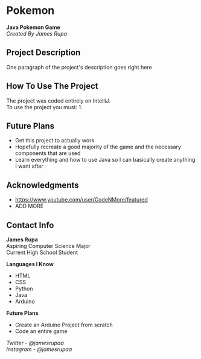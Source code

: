 # Pokemon
**Java Pokemon Game**\
*Created By James Rupa*

## Project Description

One paragraph of the project's description goes right here

## How To Use The Project

The project was coded entirely on IntelliJ.\
To use the project you must:
1.

## Future Plans

* Get this project to actually work
* Hopefully recreate a good majority of the game and the necessary components that are used
* Learn everything and how to use Java so I can basically create anything I want after

## Acknowledgments

* https://www.youtube.com/user/CodeNMore/featured
* ADD MORE

## Contact Info

**James Rupa**\
Aspiring Computer Science Major\
Current High School Student

**Languages I Know**
* HTML
* CSS
* Python
* Java
* Arduino

**Future Plans**
* Create an Arduino Project from scratch
* Code an entire game

*Twitter - @jamesrupaa*\
*Instagram - @jamesrupaa*
